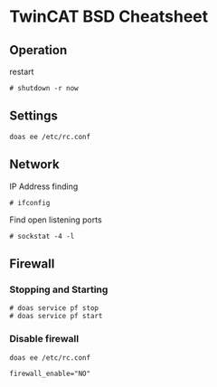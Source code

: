 # TwinCAT BSD Cheatsheet

## Operation

restart 

```
# shutdown -r now
```

## Settings

```
doas ee /etc/rc.conf
```

## Network

IP Address finding
```
# ifconfig
```

Find open listening ports

```
# sockstat -4 -l
```

## Firewall

### Stopping and Starting

```
# doas service pf stop
# doas service pf start
```

### Disable firewall

```
doas ee /etc/rc.conf
```
```
firewall_enable="NO"
```

